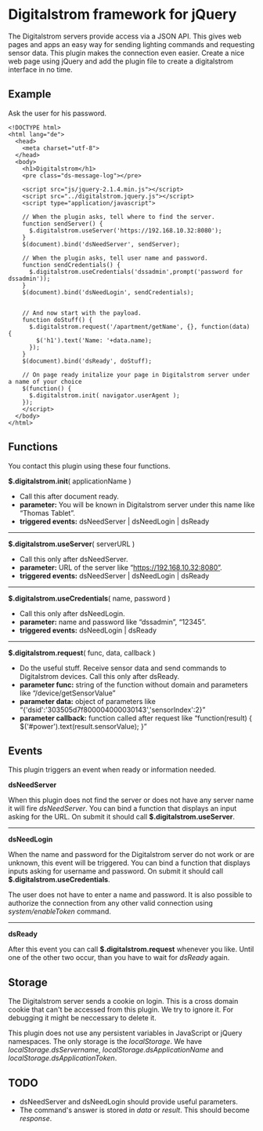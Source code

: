 # Digitalstrom framework for jQuery

The Digitalstrom servers provide access via a JSON API. This gives web pages and apps an easy way for sending lighting commands and requesting sensor data. This plugin makes the connection even easier. Create a nice web page using jQuery and add the plugin file to create a digitalstrom interface in no time.

## Example

Ask the user for his password.

    <!DOCTYPE html>
    <html lang="de">
      <head>
        <meta charset="utf-8">
      </head>
      <body>
        <h1>Digitalstrom</h1>
        <pre class="ds-message-log"></pre>

        <script src="js/jquery-2.1.4.min.js"></script>
        <script src="../digitalstrom.jquery.js"></script>
        <script type="application/javascript">

        // When the plugin asks, tell where to find the server.
        function sendServer() {
          $.digitalstrom.useServer('https://192.168.10.32:8080');
        }
        $(document).bind('dsNeedServer', sendServer);

        // When the plugin asks, tell user name and password.
        function sendCredentials() {
          $.digitalstrom.useCredentials('dssadmin',prompt('password for dssadmin'));
        }
        $(document).bind('dsNeedLogin', sendCredentials);


        // And now start with the payload.
        function doStuff() {
          $.digitalstrom.request('/apartment/getName', {}, function(data) {
            $('h1').text('Name: '+data.name);
          });
        }
        $(document).bind('dsReady', doStuff);

        // On page ready initalize your page in Digitalstrom server under a name of your choice
        $(function() {
          $.digitalstrom.init( navigator.userAgent );
        });
        </script>
      </body>
    </html>



## Functions

You contact this plugin using these four functions.

**$.digitalstrom.init**( applicationName )

* Call this after document ready.
* **parameter:** You will be known in Digitalstrom server under this name like “Thomas Tablet”.
* **triggered events:** dsNeedServer | dsNeedLogin | dsReady

---

**$.digitalstrom.useServer**( serverURL )

* Call this only after dsNeedServer.
* **parameter:** URL of the server like “https://192.168.10.32:8080”.
* **triggered events:** dsNeedServer | dsNeedLogin | dsReady

---

**$.digitalstrom.useCredentials**( name, password )

* Call this only after dsNeedLogin.
* **parameter:** name and password like “dssadmin”, “12345”.
* **triggered events:** dsNeedLogin | dsReady

---

**$.digitalstrom.request**( func, data, callback )

* Do the useful stuff. Receive sensor data and send commands to Digitalstrom devices. Call this only after dsReady.
* **parameter func:** string of the function without domain and parameters like “/device/getSensorValue”
* **parameter data:** object of parameters like “{'dsid':'303505d7f800004000030143','sensorIndex':2}”
* **parameter callback:** function called after request like “function(result) { $('#power').text(result.sensorValue); }”


## Events

This plugin triggers an event when ready or information needed.

**dsNeedServer**

When this plugin does not find the server or does not have any server name it will fire *dsNeedServer*. You can bind a function that displays an input asking for the URL. On submit it should call **$.digitalstrom.useServer**.

---

**dsNeedLogin**

When the name and password for the Digitalstrom server do not work or are unknown, this event will be triggered. You can bind a function that displays inputs asking for username and password. On submit it should call **$.digitalstrom.useCredentials**.

The user does not have to enter a name and password. It is also possible to authorize the connection from any other valid connection using *system/enableToken* command.

---

**dsReady**

After this event you can call **$.digitalstrom.request** whenever you like. Until one of the other two occur, than you have to wait for *dsReady* again.


## Storage

The Digitalstrom server sends a cookie on login. This is a cross domain cookie that can't be accessed from this plugin. We try to ignore it. For debugging it might be neccessary to delete it.

This plugin does not use any persistent variables in JavaScript or jQuery namespaces. The only storage is the *localStorage*. We have *localStorage.dsServername*, *localStorage.dsApplicationName* and *localStorage.dsApplicationToken*.


## TODO

* dsNeedServer and dsNeedLogin should provide useful parameters.
* The command's answer is stored in *data* or *result*. This should become *response*.



